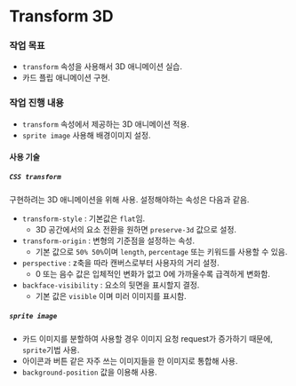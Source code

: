 # Transform 3D  

### 작업 목표  

* `transform` 속성을 사용해서 3D 애니메이션 실습.  
* 카드 플립 애니메이션 구현.  

### 작업 진행 내용  

* `transform` 속성에서 제공하는 3D 애니메이션 적용.
* `sprite image` 사용해 배경이미지 설정.  

#### 사용 기술  

##### `CSS transform`  

구현하려는 3D 애니메이션을 위해 사용.
설정해야하는 속성은 다음과 같음.  

* `transform-style` : 기본값은 `flat`임.  
  * 3D 공간에서의 요소 전환을 원하면 `preserve-3d` 값으로 설정.  
* `transform-origin` : 변형의 기준점을 설정하는 속성.  
  * 기본 값으로 `50% 50%`이며 `length`, `percentage` 또는 키워드를 사용할 수 있음.  
* `perspective` : z축을 따라 캔버스로부터 사용자의 거리 설정.  
  * 0 또는 음수 값은 입체적인 변화가 없고 0에 가까울수록 급격하게 변화함.  
* `backface-visibility` : 요소의 뒷면을 표시할지 결정.  
  * 기본 값은 `visible` 이며 미러 이미지를 표시함.  

##### `sprite image`  

* 카드 이미지를 분할하여 사용할 경우 이미지 요청 request가 증가하기 때문에, `sprite`기법 사용.  
* 아이콘과 버튼 같은 자주 쓰는 이미지들을 한 이미지로 통합해 사용.  
* `background-position` 값을 이용해 사용.  
